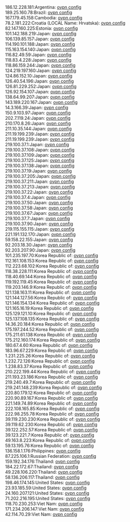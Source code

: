 186.12.228.181:Argentina: [ovpn config](vpn/186_12_228_181.ovpn)  
189.25.160.78:Brazil: [ovpn config](vpn/189_25_160_78.ovpn)  
167.179.45.158:Cambodia: [ovpn config](vpn/167_179_45_158.ovpn)  
78.2.181.222:Croatia (LOCAL Name: Hrvatska): [ovpn config](vpn/78_2_181_222.ovpn)  
82.147.160.225:Estonia: [ovpn config](vpn/82_147_160_225.ovpn)  
101.142.188.219:Japan: [ovpn config](vpn/101_142_188_219.ovpn)  
106.139.85.157:Japan: [ovpn config](vpn/106_139_85_157.ovpn)  
114.190.101.188:Japan: [ovpn config](vpn/114_190_101_188.ovpn)  
115.163.154.140:Japan: [ovpn config](vpn/115_163_154_140.ovpn)  
116.82.49.59:Japan: [ovpn config](vpn/116_82_49_59.ovpn)  
118.83.4.228:Japan: [ovpn config](vpn/118_83_4_228.ovpn)  
118.86.159.244:Japan: [ovpn config](vpn/118_86_159_244.ovpn)  
124.219.197.160:Japan: [ovpn config](vpn/124_219_197_160.ovpn)  
124.86.152.10:Japan: [ovpn config](vpn/124_86_152_10.ovpn)  
126.40.54.196:Japan: [ovpn config](vpn/126_40_54_196.ovpn)  
126.81.229.252:Japan: [ovpn config](vpn/126_81_229_252.ovpn)  
126.92.154.107:Japan: [ovpn config](vpn/126_92_154_107.ovpn)  
138.64.99.207:Japan: [ovpn config](vpn/138_64_99_207.ovpn)  
143.189.220.167:Japan: [ovpn config](vpn/143_189_220_167.ovpn)  
14.3.166.39:Japan: [ovpn config](vpn/14_3_166_39.ovpn)  
150.9.103.97:Japan: [ovpn config](vpn/150_9_103_97.ovpn)  
202.7.119.24:Japan: [ovpn config](vpn/202_7_119_24.ovpn)  
210.170.8.26:Japan: [ovpn config](vpn/210_170_8_26.ovpn)  
211.10.35.144:Japan: [ovpn config](vpn/211_10_35_144.ovpn)  
211.19.199.239:Japan: [ovpn config](vpn/211_19_199_239.ovpn)  
211.19.199.239:Japan: [ovpn config](vpn/211_19_199_239.ovpn)  
219.100.37.1:Japan: [ovpn config](vpn/219_100_37_1.ovpn)  
219.100.37.108:Japan: [ovpn config](vpn/219_100_37_108.ovpn)  
219.100.37.109:Japan: [ovpn config](vpn/219_100_37_109.ovpn)  
219.100.37.125:Japan: [ovpn config](vpn/219_100_37_125.ovpn)  
219.100.37.138:Japan: [ovpn config](vpn/219_100_37_138.ovpn)  
219.100.37.19:Japan: [ovpn config](vpn/219_100_37_19.ovpn)  
219.100.37.205:Japan: [ovpn config](vpn/219_100_37_205.ovpn)  
219.100.37.211:Japan: [ovpn config](vpn/219_100_37_211.ovpn)  
219.100.37.213:Japan: [ovpn config](vpn/219_100_37_213.ovpn)  
219.100.37.22:Japan: [ovpn config](vpn/219_100_37_22.ovpn)  
219.100.37.4:Japan: [ovpn config](vpn/219_100_37_4.ovpn)  
219.100.37.50:Japan: [ovpn config](vpn/219_100_37_50.ovpn)  
219.100.37.58:Japan: [ovpn config](vpn/219_100_37_58.ovpn)  
219.100.37.67:Japan: [ovpn config](vpn/219_100_37_67.ovpn)  
219.100.37.7:Japan: [ovpn config](vpn/219_100_37_7.ovpn)  
219.100.37.90:Japan: [ovpn config](vpn/219_100_37_90.ovpn)  
219.115.155.115:Japan: [ovpn config](vpn/219_115_155_115.ovpn)  
221.191.132.170:Japan: [ovpn config](vpn/221_191_132_170.ovpn)  
59.158.22.155:Japan: [ovpn config](vpn/59_158_22_155.ovpn)  
92.203.18.30:Japan: [ovpn config](vpn/92_203_18_30.ovpn)  
92.203.207.90:Japan: [ovpn config](vpn/92_203_207_90.ovpn)  
101.235.197.70:Korea Republic of: [ovpn config](vpn/101_235_197_70.ovpn)  
112.161.108.153:Korea Republic of: [ovpn config](vpn/112_161_108_153.ovpn)  
112.223.68.102:Korea Republic of: [ovpn config](vpn/112_223_68_102.ovpn)  
118.38.228.111:Korea Republic of: [ovpn config](vpn/118_38_228_111.ovpn)  
118.40.69.144:Korea Republic of: [ovpn config](vpn/118_40_69_144.ovpn)  
119.192.119.45:Korea Republic of: [ovpn config](vpn/119_192_119_45.ovpn)  
119.203.146.9:Korea Republic of: [ovpn config](vpn/119_203_146_9.ovpn)  
121.138.163.11:Korea Republic of: [ovpn config](vpn/121_138_163_11.ovpn)  
121.144.127.56:Korea Republic of: [ovpn config](vpn/121_144_127_56.ovpn)  
121.146.154.134:Korea Republic of: [ovpn config](vpn/121_146_154_134.ovpn)  
121.165.16.19:Korea Republic of: [ovpn config](vpn/121_165_16_19.ovpn)  
125.129.121.10:Korea Republic of: [ovpn config](vpn/125_129_121_10.ovpn)  
125.137.108.135:Korea Republic of: [ovpn config](vpn/125_137_108_135.ovpn)  
14.36.20.184:Korea Republic of: [ovpn config](vpn/14_36_20_184.ovpn)  
175.197.244.52:Korea Republic of: [ovpn config](vpn/175_197_244_52.ovpn)  
175.211.61.138:Korea Republic of: [ovpn config](vpn/175_211_61_138.ovpn)  
175.212.160.174:Korea Republic of: [ovpn config](vpn/175_212_160_174.ovpn)  
180.67.4.60:Korea Republic of: [ovpn config](vpn/180_67_4_60.ovpn)  
183.96.67.229:Korea Republic of: [ovpn config](vpn/183_96_67_229.ovpn)  
1.231.225.26:Korea Republic of: [ovpn config](vpn/1_231_225_26.ovpn)  
1.232.72.126:Korea Republic of: [ovpn config](vpn/1_232_72_126.ovpn)  
1.238.83.37:Korea Republic of: [ovpn config](vpn/1_238_83_37.ovpn)  
210.222.199.44:Korea Republic of: [ovpn config](vpn/210_222_199_44.ovpn)  
211.193.23.186:Korea Republic of: [ovpn config](vpn/211_193_23_186.ovpn)  
219.240.49.7:Korea Republic of: [ovpn config](vpn/219_240_49_7.ovpn)  
219.241.148.239:Korea Republic of: [ovpn config](vpn/219_241_148_239.ovpn)  
220.80.179.12:Korea Republic of: [ovpn config](vpn/220_80_179_12.ovpn)  
220.90.89.167:Korea Republic of: [ovpn config](vpn/220_90_89_167.ovpn)  
221.149.74.89:Korea Republic of: [ovpn config](vpn/221_149_74_89.ovpn)  
222.108.165.85:Korea Republic of: [ovpn config](vpn/222_108_165_85.ovpn)  
222.98.255.78:Korea Republic of: [ovpn config](vpn/222_98_255_78.ovpn)  
39.119.230.230:Korea Republic of: [ovpn config](vpn/39_119_230_230.ovpn)  
39.119.62.230:Korea Republic of: [ovpn config](vpn/39_119_62_230.ovpn)  
39.122.252.57:Korea Republic of: [ovpn config](vpn/39_122_252_57.ovpn)  
39.123.221.7:Korea Republic of: [ovpn config](vpn/39_123_221_7.ovpn)  
49.163.8.223:Korea Republic of: [ovpn config](vpn/49_163_8_223.ovpn)  
59.13.195.76:Korea Republic of: [ovpn config](vpn/59_13_195_76.ovpn)  
136.158.1.176:Philippines: [ovpn config](vpn/136_158_1_176.ovpn)  
87.225.106.1:Russian Federation: [ovpn config](vpn/87_225_106_1.ovpn)  
159.192.34.176:Thailand: [ovpn config](vpn/159_192_34_176.ovpn)  
184.22.172.67:Thailand: [ovpn config](vpn/184_22_172_67.ovpn)  
49.228.106.220:Thailand: [ovpn config](vpn/49_228_106_220.ovpn)  
58.136.206.117:Thailand: [ovpn config](vpn/58_136_206_117.ovpn)  
198.46.174.145:United States: [ovpn config](vpn/198_46_174_145.ovpn)  
23.93.185.59:United States: [ovpn config](vpn/23_93_185_59.ovpn)  
24.160.207.121:United States: [ovpn config](vpn/24_160_207_121.ovpn)  
71.202.216.195:United States: [ovpn config](vpn/71_202_216_195.ovpn)  
118.70.230.253:Viet Nam: [ovpn config](vpn/118_70_230_253.ovpn)  
171.234.206.147:Viet Nam: [ovpn config](vpn/171_234_206_147.ovpn)  
42.114.70.29:Viet Nam: [ovpn config](vpn/42_114_70_29.ovpn)  
